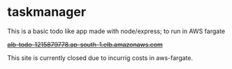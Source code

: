 # taskmanager
This is a basic todo like app made with node/express; to run in AWS fargate

~~[alb-todo-1215879778.ap-south-1.elb.amazonaws.com](http://alb-todo-1215879778.ap-south-1.elb.amazonaws.com)~~

This site is currently closed due to incurrig costs in aws-fargate.
